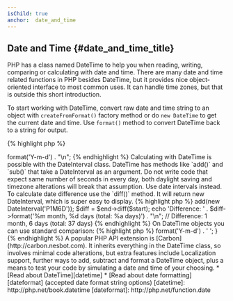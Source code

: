 ```yaml
---
isChild: true
anchor:  date_and_time
---
```


## Date and Time {#date_and_time_title}

PHP has a class named DateTime to help you when reading, writing, comparing or calculating with date and time. There
are many date and time related functions in PHP besides DateTime, but it provides nice object-oriented interface to
most common uses. It can handle time zones, but that is outside this short introduction.

To start working with DateTime, convert raw date and time string to an object with `createFromFormat()` factory method
or do `new DateTime` to get the current date and time. Use `format()` method to convert DateTime back to a string for
output.

{% highlight php %}
<?php
$raw = '22. 11. 1968';
$start = DateTime::createFromFormat('d. m. Y', $raw);

echo 'Start date: ' . $start->format('Y-m-d') . "\n";
{% endhighlight %}

Calculating with DateTime is possible with the DateInterval class. DateTime has methods like `add()` and `sub()` that
take a DateInterval as an argument. Do not write code that expect same number of seconds in every day, both daylight
saving and timezone alterations will break that assumption. Use date intervals instead. To calculate date difference
use the `diff()` method. It will return new DateInterval, which is super easy to display.

{% highlight php %}
<?php
// create a copy of $start and add one month and 6 days
$end = clone $start;
$end->add(new DateInterval('P1M6D'));

$diff = $end->diff($start);
echo 'Difference: ' . $diff->format('%m month, %d days (total: %a days)') . "\n";
// Difference: 1 month, 6 days (total: 37 days)
{% endhighlight %}

On DateTime objects you can use standard comparison:

{% highlight php %}
<?php
if ($start < $end) {
    echo "Start is before end!\n";
}
{% endhighlight %}

One last example to demonstrate the DatePeriod class. It is used to iterate over recurring events. It can take two
DateTime objects, start and end, and the interval for which it will return all events in between.

{% highlight php %}
<?php
// output all thursdays between $start and $end
$periodInterval = DateInterval::createFromDateString('first thursday');
$periodIterator = new DatePeriod($start, $periodInterval, $end, DatePeriod::EXCLUDE_START_DATE);
foreach ($periodIterator as $date) {
    // output each date in the period
    echo $date->format('Y-m-d') . ' ';
}
{% endhighlight %}

A popular PHP API extension is [Carbon](http://carbon.nesbot.com). It inherits everything in the DateTime class, so involves minimal code alterations, but extra features include Localization support, further ways to add, subtract and format a DateTime object, plus a means to test your code by simulating a date and time of your choosing.

* [Read about DateTime][datetime]
* [Read about date formatting][dateformat] (accepted date format string options)

[datetime]: http://php.net/book.datetime
[dateformat]: http://php.net/function.date
